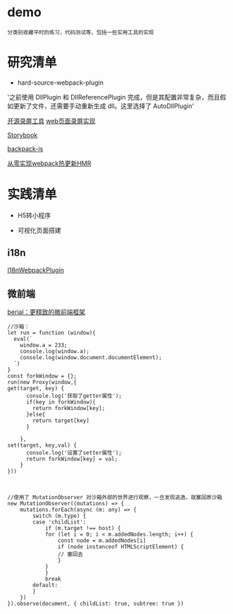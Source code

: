 # demo 

    分类别收藏平时的练习，代码测试等，包括一些实用工具的实现


# 研究清单
- hard-source-webpack-plugin

'之前使用 DllPlugin 和 DllReferencePlugin 完成，但是其配置非常复杂，而且假如更新了文件，还需要手动重新生成 dll。这里选择了 AutoDllPlugin'

[开源录屏工具](https://github.com/rrweb-io/rrweb)
[web页面录屏实现](https://juejin.cn/post/6844903774897569805)

[Storybook](https://storybook.js.org/)

[backpack-js](https://www.npmjs.com/package/backpack-js)

[从零实现webpack热更新HMR](https://juejin.cn/post/6844904020528594957)

# 实践清单
- H5转小程序

- 可视化页面搭建


## i18n
[I18nWebpackPlugin](https://www.webpackjs.com/plugins/i18n-webpack-plugin/)

## 微前端
[berial：更精致的微前端框架](https://zhuanlan.zhihu.com/p/301283431)

```
//沙箱：
let run = function (window){
  eval(`
    window.a = 233;
    console.log(window.a);
    console.log(window.document.documentElement);
  `)
}
const forkWindow = {};
run(new Proxy(window,{
get(target, key) {
      console.log('获取了getter属性');
      if(key in forkWindow){
        return forkWindow[key];
      }else{
        return target[key]
      }
      
    },
set(target, key,val) {
      console.log('设置了setter属性');
      return forkWindow[key] = val;
    }
}))



//使用了 MutationObserver 对沙箱外部的世界进行观察，一旦发现逃逸，就塞回原沙箱
new MutationObserver((mutations) => {
    mutations.forEach(async (m: any) => {
        switch (m.type) {
        case 'childList':
            if (m.target !== host) {
            for (let i = 0; i < m.addedNodes.length; i++) {
                const node = m.addedNodes[i]
                if (node instanceof HTMLScriptElement) {
                // 塞回去
                }
            }
            }
            break
        default:
        }
    })
}).observe(document, { childList: true, subtree: true })
```
    

